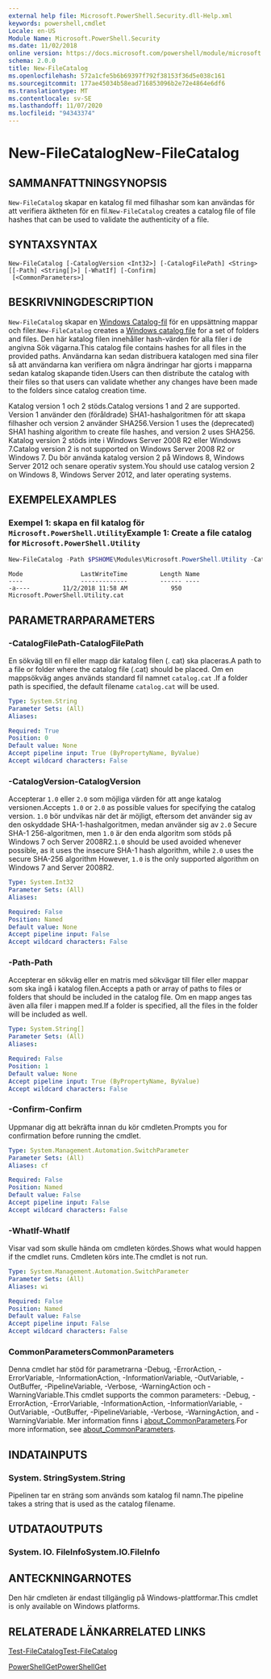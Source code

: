 ```yaml
---
external help file: Microsoft.PowerShell.Security.dll-Help.xml
keywords: powershell,cmdlet
Locale: en-US
Module Name: Microsoft.PowerShell.Security
ms.date: 11/02/2018
online version: https://docs.microsoft.com/powershell/module/microsoft.powershell.security/new-filecatalog?view=powershell-5.1&WT.mc_id=ps-gethelp
schema: 2.0.0
title: New-FileCatalog
ms.openlocfilehash: 572a1cfe5b6b69397f792f38153f36d5e038c161
ms.sourcegitcommit: 177ae45034b58ead716853096b2e72e4864e6df6
ms.translationtype: MT
ms.contentlocale: sv-SE
ms.lasthandoff: 11/07/2020
ms.locfileid: "94343374"
---
```

# <span data-ttu-id="a9dd6-103">New-FileCatalog</span><span class="sxs-lookup"><span data-stu-id="a9dd6-103">New-FileCatalog</span></span>

## <span data-ttu-id="a9dd6-104">SAMMANFATTNING</span><span class="sxs-lookup"><span data-stu-id="a9dd6-104">SYNOPSIS</span></span>
<span data-ttu-id="a9dd6-105">`New-FileCatalog` skapar en katalog fil med filhashar som kan användas för att verifiera äktheten för en fil.</span><span class="sxs-lookup"><span data-stu-id="a9dd6-105">`New-FileCatalog` creates a catalog file of file hashes that can be used to validate the authenticity of a file.</span></span>

## <span data-ttu-id="a9dd6-106">SYNTAX</span><span class="sxs-lookup"><span data-stu-id="a9dd6-106">SYNTAX</span></span>

```
New-FileCatalog [-CatalogVersion <Int32>] [-CatalogFilePath] <String> [[-Path] <String[]>] [-WhatIf] [-Confirm]
 [<CommonParameters>]
```

## <span data-ttu-id="a9dd6-107">BESKRIVNING</span><span class="sxs-lookup"><span data-stu-id="a9dd6-107">DESCRIPTION</span></span>

<span data-ttu-id="a9dd6-108">`New-FileCatalog` skapar en [Windows Catalog-fil](/windows-hardware/drivers/install/catalog-files) för en uppsättning mappar och filer.</span><span class="sxs-lookup"><span data-stu-id="a9dd6-108">`New-FileCatalog` creates a [Windows catalog file](/windows-hardware/drivers/install/catalog-files) for a set of folders and files.</span></span> <span data-ttu-id="a9dd6-109">Den här katalog filen innehåller hash-värden för alla filer i de angivna Sök vägarna.</span><span class="sxs-lookup"><span data-stu-id="a9dd6-109">This catalog file contains hashes for all files in the provided paths.</span></span> <span data-ttu-id="a9dd6-110">Användarna kan sedan distribuera katalogen med sina filer så att användarna kan verifiera om några ändringar har gjorts i mapparna sedan katalog skapande tiden.</span><span class="sxs-lookup"><span data-stu-id="a9dd6-110">Users can then distribute the catalog with their files so that users can validate whether any changes have been made to the folders since catalog creation time.</span></span>

<span data-ttu-id="a9dd6-111">Katalog version 1 och 2 stöds.</span><span class="sxs-lookup"><span data-stu-id="a9dd6-111">Catalog versions 1 and 2 are supported.</span></span> <span data-ttu-id="a9dd6-112">Version 1 använder den (föråldrade) SHA1-hashalgoritmen för att skapa filhasher och version 2 använder SHA256.</span><span class="sxs-lookup"><span data-stu-id="a9dd6-112">Version 1 uses the (deprecated) SHA1 hashing algorithm to create file hashes, and version 2 uses SHA256.</span></span> <span data-ttu-id="a9dd6-113">Katalog version 2 stöds inte i Windows Server 2008 R2 eller Windows 7.</span><span class="sxs-lookup"><span data-stu-id="a9dd6-113">Catalog version 2 is not supported on Windows Server 2008 R2 or Windows 7.</span></span> <span data-ttu-id="a9dd6-114">Du bör använda katalog version 2 på Windows 8, Windows Server 2012 och senare operativ system.</span><span class="sxs-lookup"><span data-stu-id="a9dd6-114">You should use catalog version 2 on Windows 8, Windows Server 2012, and later operating systems.</span></span>

## <span data-ttu-id="a9dd6-115">EXEMPEL</span><span class="sxs-lookup"><span data-stu-id="a9dd6-115">EXAMPLES</span></span>

### <span data-ttu-id="a9dd6-116">Exempel 1: skapa en fil katalog för `Microsoft.PowerShell.Utility`</span><span class="sxs-lookup"><span data-stu-id="a9dd6-116">Example 1: Create a file catalog for `Microsoft.PowerShell.Utility`</span></span>

```powershell
New-FileCatalog -Path $PSHOME\Modules\Microsoft.PowerShell.Utility -CatalogFilePath \temp\Microsoft.PowerShell.Utility.cat -CatalogVersion 2.0
```

```Output
Mode                LastWriteTime         Length Name
----                -------------         ------ ----
-a----         11/2/2018 11:58 AM            950 Microsoft.PowerShell.Utility.cat
```

## <span data-ttu-id="a9dd6-117">PARAMETRAR</span><span class="sxs-lookup"><span data-stu-id="a9dd6-117">PARAMETERS</span></span>

### <span data-ttu-id="a9dd6-118">-CatalogFilePath</span><span class="sxs-lookup"><span data-stu-id="a9dd6-118">-CatalogFilePath</span></span>

<span data-ttu-id="a9dd6-119">En sökväg till en fil eller mapp där katalog filen (. cat) ska placeras.</span><span class="sxs-lookup"><span data-stu-id="a9dd6-119">A path to a file or folder where the catalog file (.cat) should be placed.</span></span> <span data-ttu-id="a9dd6-120">Om en mappsökväg anges används standard fil namnet `catalog.cat` .</span><span class="sxs-lookup"><span data-stu-id="a9dd6-120">If a folder path is specified, the default filename `catalog.cat` will be used.</span></span>

```yaml
Type: System.String
Parameter Sets: (All)
Aliases:

Required: True
Position: 0
Default value: None
Accept pipeline input: True (ByPropertyName, ByValue)
Accept wildcard characters: False
```

### <span data-ttu-id="a9dd6-121">-CatalogVersion</span><span class="sxs-lookup"><span data-stu-id="a9dd6-121">-CatalogVersion</span></span>

<span data-ttu-id="a9dd6-122">Accepterar `1.0` eller `2.0` som möjliga värden för att ange katalog versionen.</span><span class="sxs-lookup"><span data-stu-id="a9dd6-122">Accepts `1.0` or `2.0` as possible values for specifying the catalog version.</span></span> <span data-ttu-id="a9dd6-123">`1.0` bör undvikas när det är möjligt, eftersom det använder sig av den oskyddade SHA-1-hashalgoritmen, medan använder sig av `2.0` Secure SHA-1 256-algoritmen, men `1.0` är den enda algoritm som stöds på Windows 7 och Server 2008R2.</span><span class="sxs-lookup"><span data-stu-id="a9dd6-123">`1.0` should be used avoided whenever possible, as it uses the insecure SHA-1 hash algorithm, while `2.0` uses the secure SHA-256 algorithm However, `1.0` is the only supported algorithm on Windows 7 and Server 2008R2.</span></span>

```yaml
Type: System.Int32
Parameter Sets: (All)
Aliases:

Required: False
Position: Named
Default value: None
Accept pipeline input: False
Accept wildcard characters: False
```

### <span data-ttu-id="a9dd6-124">-Path</span><span class="sxs-lookup"><span data-stu-id="a9dd6-124">-Path</span></span>

<span data-ttu-id="a9dd6-125">Accepterar en sökväg eller en matris med sökvägar till filer eller mappar som ska ingå i katalog filen.</span><span class="sxs-lookup"><span data-stu-id="a9dd6-125">Accepts a path or array of paths to files or folders that should be included in the catalog file.</span></span> <span data-ttu-id="a9dd6-126">Om en mapp anges tas även alla filer i mappen med.</span><span class="sxs-lookup"><span data-stu-id="a9dd6-126">If a folder is specified, all the files in the folder will be included as well.</span></span>

```yaml
Type: System.String[]
Parameter Sets: (All)
Aliases:

Required: False
Position: 1
Default value: None
Accept pipeline input: True (ByPropertyName, ByValue)
Accept wildcard characters: False
```

### <span data-ttu-id="a9dd6-127">-Confirm</span><span class="sxs-lookup"><span data-stu-id="a9dd6-127">-Confirm</span></span>

<span data-ttu-id="a9dd6-128">Uppmanar dig att bekräfta innan du kör cmdleten.</span><span class="sxs-lookup"><span data-stu-id="a9dd6-128">Prompts you for confirmation before running the cmdlet.</span></span>

```yaml
Type: System.Management.Automation.SwitchParameter
Parameter Sets: (All)
Aliases: cf

Required: False
Position: Named
Default value: False
Accept pipeline input: False
Accept wildcard characters: False
```

### <span data-ttu-id="a9dd6-129">-WhatIf</span><span class="sxs-lookup"><span data-stu-id="a9dd6-129">-WhatIf</span></span>

<span data-ttu-id="a9dd6-130">Visar vad som skulle hända om cmdleten kördes.</span><span class="sxs-lookup"><span data-stu-id="a9dd6-130">Shows what would happen if the cmdlet runs.</span></span> <span data-ttu-id="a9dd6-131">Cmdleten körs inte.</span><span class="sxs-lookup"><span data-stu-id="a9dd6-131">The cmdlet is not run.</span></span>

```yaml
Type: System.Management.Automation.SwitchParameter
Parameter Sets: (All)
Aliases: wi

Required: False
Position: Named
Default value: False
Accept pipeline input: False
Accept wildcard characters: False
```

### <span data-ttu-id="a9dd6-132">CommonParameters</span><span class="sxs-lookup"><span data-stu-id="a9dd6-132">CommonParameters</span></span>

<span data-ttu-id="a9dd6-133">Denna cmdlet har stöd för parametrarna -Debug, -ErrorAction, -ErrorVariable, -InformationAction, -InformationVariable, -OutVariable, -OutBuffer, -PipelineVariable, -Verbose, -WarningAction och -WarningVariable.</span><span class="sxs-lookup"><span data-stu-id="a9dd6-133">This cmdlet supports the common parameters: -Debug, -ErrorAction, -ErrorVariable, -InformationAction, -InformationVariable, -OutVariable, -OutBuffer, -PipelineVariable, -Verbose, -WarningAction, and -WarningVariable.</span></span> <span data-ttu-id="a9dd6-134">Mer information finns i [about_CommonParameters](https://go.microsoft.com/fwlink/?LinkID=113216).</span><span class="sxs-lookup"><span data-stu-id="a9dd6-134">For more information, see [about_CommonParameters](https://go.microsoft.com/fwlink/?LinkID=113216).</span></span>

## <span data-ttu-id="a9dd6-135">INDATA</span><span class="sxs-lookup"><span data-stu-id="a9dd6-135">INPUTS</span></span>

### <span data-ttu-id="a9dd6-136">System. String</span><span class="sxs-lookup"><span data-stu-id="a9dd6-136">System.String</span></span>

<span data-ttu-id="a9dd6-137">Pipelinen tar en sträng som används som katalog fil namn.</span><span class="sxs-lookup"><span data-stu-id="a9dd6-137">The pipeline takes a string that is used as the catalog filename.</span></span>

## <span data-ttu-id="a9dd6-138">UTDATA</span><span class="sxs-lookup"><span data-stu-id="a9dd6-138">OUTPUTS</span></span>

### <span data-ttu-id="a9dd6-139">System. IO. FileInfo</span><span class="sxs-lookup"><span data-stu-id="a9dd6-139">System.IO.FileInfo</span></span>

## <span data-ttu-id="a9dd6-140">ANTECKNINGAR</span><span class="sxs-lookup"><span data-stu-id="a9dd6-140">NOTES</span></span>

<span data-ttu-id="a9dd6-141">Den här cmdleten är endast tillgänglig på Windows-plattformar.</span><span class="sxs-lookup"><span data-stu-id="a9dd6-141">This cmdlet is only available on Windows platforms.</span></span>

## <span data-ttu-id="a9dd6-142">RELATERADE LÄNKAR</span><span class="sxs-lookup"><span data-stu-id="a9dd6-142">RELATED LINKS</span></span>

[<span data-ttu-id="a9dd6-143">Test-FileCatalog</span><span class="sxs-lookup"><span data-stu-id="a9dd6-143">Test-FileCatalog</span></span>](Test-FileCatalog.md)

[<span data-ttu-id="a9dd6-144">PowerShellGet</span><span class="sxs-lookup"><span data-stu-id="a9dd6-144">PowerShellGet</span></span>](/powerShell/module/powershellget)
